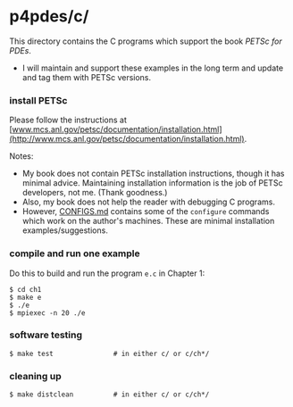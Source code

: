 p4pdes/c/
=========

This directory contains the C programs which support the book _PETSc for PDEs_.

  * I will maintain and support these examples in the long term and update
    and tag them with PETSc versions.

### install PETSc

Please follow the instructions at [www.mcs.anl.gov/petsc/documentation/installation.html](http://www.mcs.anl.gov/petsc/documentation/installation.html).

Notes:

  * My book does not contain PETSc installation instructions, though it has
    minimal advice.  Maintaining installation information is the job of
    PETSc developers, not me.  (Thank goodness.)
  * Also, my book does not help the reader with debugging C programs.
  * However, [CONFIGS.md](CONFIGS.md) contains some of the `configure`
    commands which work on the author's machines.  These are minimal
    installation examples/suggestions.

### compile and run one example

Do this to build and run the program `e.c` in Chapter 1:

    $ cd ch1
    $ make e
    $ ./e
    $ mpiexec -n 20 ./e

### software testing

    $ make test               # in either c/ or c/ch*/

### cleaning up

    $ make distclean          # in either c/ or c/ch*/

